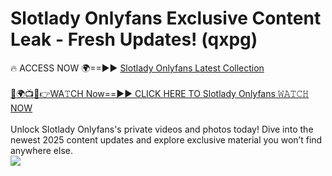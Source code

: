# Slotlady Onlyfans Exclusive Content Leak - Fresh Updates! (qxpg)

🔥 ACCESS NOW 🌍==►► <a href="https://tinyurl.com/kvy9nzfs" rel="nofollow">Slotlady Onlyfans Latest Collection</a>
<br><br>
[🔴🌍📺📱👉WA𝚃CH Now==►► CLICK HERE TO Slotlady Onlyfans 𝚆𝙰𝚃𝙲𝙷 NOW](https://tinyurl.com/kvy9nzfs)
<br><br>
Unlock Slotlady Onlyfans's private videos and photos today! Dive into the newest 2025 content updates and explore exclusive material you won’t find anywhere else.
<br>
<a href="https://tinyurl.com/kvy9nzfs" rel="nofollow" data-target="animated-image.originalLink"><img src="https://camo.githubusercontent.com/8a4f000d20f83aca3bf7ec5f350d767afa0574a8a352519fd8cfa583a6f93a33/68747470733a2f2f692e696d6775722e636f6d2f644a486b345a712e676966" data-canonical-src="https://i.imgur.com/dJHk4Zq.gif" style="max-width: 100%; display: inline-block;" data-target="animated-image.originalImage"></a>
<br>
